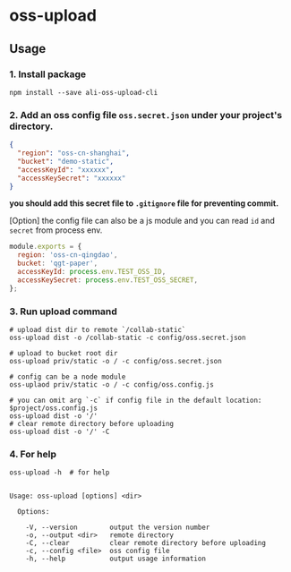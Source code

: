 # oss-upload


## Usage

### 1. Install package

```shell
npm install --save ali-oss-upload-cli
```

### 2. Add an oss config file `oss.secret.json` under your project's directory.

```json
{
  "region": "oss-cn-shanghai",
  "bucket": "demo-static",
  "accessKeyId": "xxxxxx",
  "accessKeySecret": "xxxxxx"
}
```

**you should add this secret file to `.gitignore` file for preventing commit.**

[Option] the config file can also be a js module and you can read `id` and `secret` from process env.

```js
module.exports = {
  region: 'oss-cn-qingdao',
  bucket: 'qgt-paper',
  accessKeyId: process.env.TEST_OSS_ID,
  accessKeySecret: process.env.TEST_OSS_SECRET,
};
```


### 3. Run upload command

```shell
# upload dist dir to remote `/collab-static`
oss-upload dist -o /collab-static -c config/oss.secret.json

# upload to bucket root dir
oss-upload priv/static -o / -c config/oss.secret.json

# config can be a node module
oss-uplaod priv/static -o / -c config/oss.config.js

# you can omit arg `-c` if config file in the default location: $project/oss.config.js
oss-upload dist -o '/'
# clear remote directory before uploading
oss-upload dist -o '/' -C
```

### 4. For help

```shell
oss-upload -h  # for help


Usage: oss-upload [options] <dir>

  Options:

    -V, --version        output the version number
    -o, --output <dir>   remote directory
    -C, --clear          clear remote directory before uploading
    -c, --config <file>  oss config file
    -h, --help           output usage information
```
